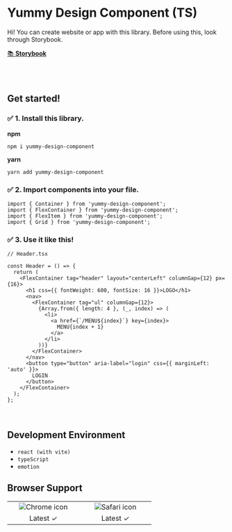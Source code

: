 # Yummy Design Component (TS)

Hi! You can create website or app with this library.
Before using this, look through Storybook.

<a href="https://65054a5accdaa5b7c9142b51-ugytfufzbv.chromatic.com/?path=/docs/instruction--docs">📚 **Storybook**</a>

<br />
<br />

## Get started!

### ✅ 1. Install this library.

**npm**

```
npm i yummy-design-component
```

**yarn**

```
yarn add yummy-design-component
```

### ✅ 2. Import components into your file.

```tsx
import { Container } from 'yummy-design-component';
import { FlexContainer } from 'yummy-design-component';
import { FlexItem } from 'yummy-design-component';
import { Grid } from 'yummy-design-component';
```

### ✅ 3. Use it like this!

```tsx
// Header.tsx

const Header = () => {
  return (
    <FlexContainer tag="header" layout="centerLeft" columnGap={12} px={16}>
      <h1 css={{ fontWeight: 600, fontSize: 16 }}>LOGO</h1>
      <nav>
        <FlexContainer tag="ul" columnGap={12}>
          {Array.from({ length: 4 }, (_, index) => (
            <li>
              <a href={`/MENU${index}`} key={index}>
                MENU{index + 1}
              </a>
            </li>
          ))}
        </FlexContainer>
      </nav>
      <button type="button" aria-label="login" css={{ marginLeft: 'auto' }}>
        LOGIN
      </button>
    </FlexContainer>
  );
};
```

<br />

## Development Environment

- `react (with vite)`
- `typeScript`
- `emotion`

## Browser Support

<table>
  <tr>
    <td align="center" width="150px">
      <img src="https://upload.wikimedia.org/wikipedia/commons/thumb/e/e1/Google_Chrome_icon_%28February_2022%29.svg/1200px-Google_Chrome_icon_%28February_2022%29.svg.png" alt="Chrome icon" />
    </td>
    <td align="center" width="150px">
      <img src="https://upload.wikimedia.org/wikipedia/commons/thumb/5/52/Safari_browser_logo.svg/2057px-Safari_browser_logo.svg.png" alt="Safari icon" />
    </td>
  </tr>
  <tr>
    <td align="center">
      Latest ✓
    </td>
    <td align="center">
      Latest ✓
    </td>
  </tr>
</table>
